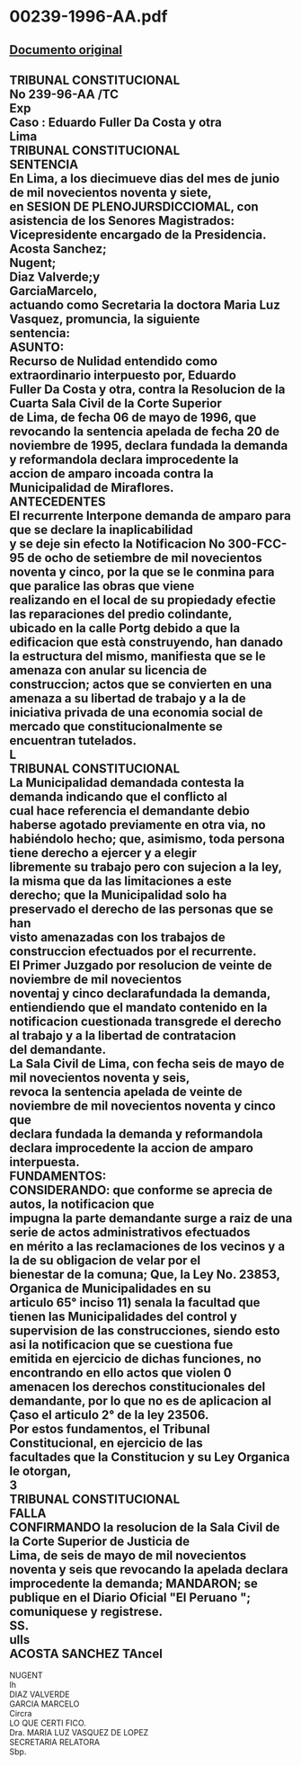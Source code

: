 
00239-1996-AA.pdf
=================
  
[Documento original](https://tc.gob.pe/jurisprudencia/1997/00239-1996-AA.pdf)  
---  
TRIBUNAL CONSTITUCIONAL  
No 239-96-AA /TC  
Exp  
Caso : Eduardo Fuller Da Costa y otra  
Lima  
TRIBUNAL CONSTITUCIONAL  
SENTENCIA  
En Lima, a los diecimueve dias del mes de junio de mil novecientos noventa y siete,  
en SESION DE PLENOJURSDICCIOMAL, con asistencia de los Senores Magistrados:  
Vicepresidente encargado de la Presidencia.  
Acosta Sanchez;  
Nugent;  
Diaz Valverde;y  
GarciaMarcelo,  
actuando como Secretaria la doctora Maria Luz Vasquez, promuncia, la siguiente  
sentencia:  
ASUNTO:  
Recurso de Nulidad entendido como extraordinario interpuesto por, Eduardo  
Fuller Da Costa y otra, contra la Resolucion de la Cuarta Sala Civil de la Corte Superior  
de Lima, de fecha 06 de mayo de 1996, que revocando la sentencia apelada de fecha 20 de  
noviembre de 1995, declara fundada la demanda y reformandola declara improcedente la  
accion de amparo incoada contra la Municipalidad de Miraflores.  
ANTECEDENTES  
El recurrente Interpone demanda de amparo para que se declare la inaplicabilidad  
y se deje sin efecto la Notificacion No 300-FCC-95 de ocho de setiembre de mil novecientos  
noventa y cinco, por la que se le conmina para que paralice las obras que viene  
realizando en el local de su propiedady efectie las reparaciones del predio colindante,  
ubicado en la calle Portg debido a que la edificacion que està construyendo, han danado  
la estructura del mismo, manifiesta que se le amenaza con anular su licencia de  
construccion; actos que se convierten en una amenaza a su libertad de trabajo y a la de  
iniciativa privada de una economia social de mercado que constitucionalmente se  
encuentran tutelados.  
L  
TRIBUNAL CONSTITUCIONAL  
La Municipalidad demandada contesta la demanda indicando que el conflicto al  
cual hace referencia el demandante debio haberse agotado previamente en otra via, no  
habiéndolo hecho; que, asimismo, toda persona tiene derecho a ejercer y a elegir  
libremente su trabajo pero con sujecion a la ley, la misma que da las limitaciones a este  
derecho; que la Municipalidad solo ha preservado el derecho de las personas que se han  
visto amenazadas con los trabajos de construccion efectuados por el recurrente.  
El Primer Juzgado por resolucion de veinte de noviembre de mil novecientos  
noventaj y cinco declarafundada la demanda, entiendiendo que el mandato contenido en la  
notificacion cuestionada transgrede el derecho al trabajo y a la libertad de contratacion  
del demandante.  
La Sala Civil de Lima, con fecha seis de mayo de mil novecientos noventa y seis,  
revoca la sentencia apelada de veinte de noviembre de mil novecientos noventa y cinco que  
declara fundada la demanda y reformandola declara improcedente la accion de amparo  
interpuesta.  
FUNDAMENTOS:  
CONSIDERANDO: que conforme se aprecia de autos, la notificacion que  
impugna la parte demandante surge a raiz de una serie de actos administrativos efectuados  
en mérito a las reclamaciones de los vecinos y a la de su obligacion de velar por el  
bienestar de la comuna; Que, la Ley No. 23853, Organica de Municipalidades en su  
articulo 65° inciso 11) senala la facultad que tienen las Municipalidades del control y  
supervision de las construcciones, siendo esto asi la notificacion que se cuestiona fue  
emitida en ejercicio de dichas funciones, no encontrando en ello actos que violen 0  
amenacen los derechos constitucionales del demandante, por lo que no es de aplicacion al  
Çaso el articulo 2° de la ley 23506.  
Por estos fundamentos, el Tribunal Constitucional, en ejercicio de las  
facultades que la Constitucion y su Ley Organica le otorgan,  
3  
TRIBUNAL CONSTITUCIONAL  
FALLA  
CONFIRMANDO la resolucion de la Sala Civil de la Corte Superior de Justicia de  
Lima, de seis de mayo de mil novecientos noventa y seis que revocando la apelada declara  
improcedente la demanda; MANDARON; se publique en el Diario Oficial "El Peruano ";  
comuniquese y registrese.  
SS.  
ulls  
ACOSTA SANCHEZ TAncel  
-  
NUGENT  
lh  
DIAZ VALVERDE  
GARCIA MARCELO  
Circra  
LO QUE CERTI FICO.  
Dra. MARIA LUZ VASQUEZ DE LOPEZ  
SECRETARIA RELATORA  
Sbp.